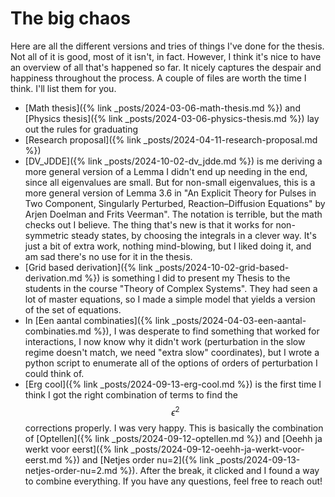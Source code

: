 # The big chaos
Here are all the different versions and tries of things I've done for the thesis. Not all of it is good, most of it isn't, in fact. However, I think it's nice to have an overview of all that's happened so far. It nicely captures the despair and happiness throughout the process. A couple of files are worth the time I think. I'll list them for you.
- [Math thesis]({% link _posts/2024-03-06-math-thesis.md %}) and [Physics thesis]({% link _posts/2024-03-06-physics-thesis.md %}) lay out the rules for graduating
- [Research proposal]({% link _posts/2024-04-11-research-proposal.md %})
- [DV_JDDE]({% link _posts/2024-10-02-dv_jdde.md %}) is me deriving a more general version of a Lemma I didn't end up needing in the end, since all eigenvalues are small. But for non-small eigenvalues, this is a more general version of Lemma 3.6 in "An Explicit Theory for Pulses in Two Component, Singularly Perturbed, Reaction–Diffusion Equations" by Arjen Doelman and Frits Veerman". The notation is terrible, but the math checks out I believe. The thing that's new is that it works for non-symmetric steady states, by choosing the integrals in a clever way. It's just a bit of extra work, nothing mind-blowing, but I liked doing it, and am sad there's no use for it in the thesis.
- [Grid based derivation]({% link _posts/2024-10-02-grid-based-derivation.md %}) is something I did to present my Thesis to the students in the course "Theory of Complex Systems". They had seen a lot of master equations, so I made a simple model that yields a version of the set of equations. 
- In [Een aantal combinaties]({% link _posts/2024-04-03-een-aantal-combinaties.md %}), I was desperate to find something that worked for interactions, I now know why it didn't work (perturbation in the slow regime doesn't match, we need "extra slow" coordinates), but I wrote a python script to enumerate all of the options of orders of perturbation I could think of. 
- [Erg cool]({% link _posts/2024-09-13-erg-cool.md %}) is the first time I think I got the right combination of terms to find the $$\epsilon^2$$ corrections properly. I was very happy. This is basically the combination of [Optellen]({% link _posts/2024-09-12-optellen.md %}) and [Oeehh ja werkt voor eerst]({% link _posts/2024-09-12-oeehh-ja-werkt-voor-eerst.md %}) and [Netjes order nu=2]({% link _posts/2024-09-13-netjes-order-nu=2.md %}). After the break, it clicked and I found a way to combine everything. 
If you have any questions, feel free to reach out!